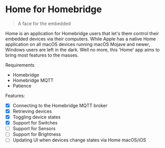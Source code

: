 # Home for Homebridge
> A face for the embedded

Home is an application for Homebridge users that let's them control their embedded devices via their computers. While Apple has a native Home application on all macOS devices running macOS Mojave and newer, Windows users are left in the dark. Well no more, this 'Home' app aims to bring most features to the masses.

Requirements
- Homebridge
- Homebridge MQTT
- Patience

Features:
- [x] Connecting to the Homebridge MQTT broker
- [x] Retrieving devices
- [x] Toggling device states
- [x] Support for Switches
- [ ] Support for Sensors
- [ ] Support for Brightness
- [ ] Updating UI when devices change states via Home macOS/iOS
